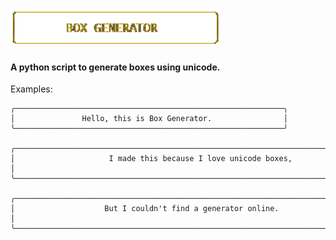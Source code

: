 ![alt text](https://github.com/BlueFalconHD/Box-Generator/blob/main/assets/logo%20white.png)
======


#### A python script to generate boxes using unicode.



Examples:

```
╭────────────────────────────────────────────────────────────╮
│               Hello, this is Box Generator.                │
╰────────────────────────────────────────────────────────────╯

╭────────────────────────────────────────────────────────────────────────────────────╮
│                     I made this because I love unicode boxes,                      │
╰────────────────────────────────────────────────────────────────────────────────────╯

╭────────────────────────────────────────────────────────────────────────────────╮
│                    But I couldn't find a generator online.                     │
╰────────────────────────────────────────────────────────────────────────────────╯
```
